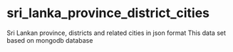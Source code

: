 # sri_lanka_province_district_cities
Sri Lankan province, districts and related cities in json format
This data set based on mongodb database
